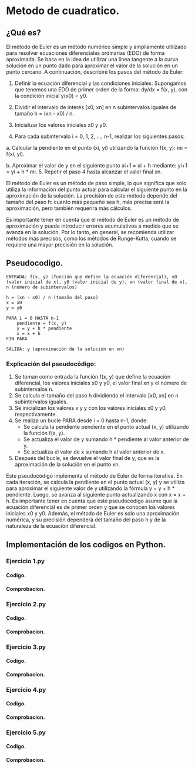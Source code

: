 # Metodo de cuadratico.

## ¿Qué es?
El método de Euler es un método numérico simple y ampliamente utilizado para resolver ecuaciones diferenciales ordinarias (EDO) de forma aproximada. Se basa en la idea de utilizar una línea tangente a la curva solución en un punto dado para aproximar el valor de la solución en un punto cercano. A continuación, describiré los pasos del método de Euler:

1. Definir la ecuación diferencial y las condiciones iniciales: Supongamos que tenemos una EDO de primer orden de la forma: dy/dx = f(x, y), con la condición inicial y(x0) = y0.

2. Dividir el intervalo de interés [x0, xn] en n subintervalos iguales de tamaño h = (xn - x0) / n.

3. Inicializar los valores iniciales x0 y y0.

4. Para cada subintervalo i = 0, 1, 2, ..., n-1, realizar los siguientes pasos:

a. Calcular la pendiente en el punto (xi, yi) utilizando la función f(x, y): mi = f(xi, yi).

b. Aproximar el valor de y en el siguiente punto xi+1 = xi + h mediante: yi+1 = yi + h * mi.
5. Repetir el paso 4 hasta alcanzar el valor final xn.

El método de Euler es un método de paso simple, lo que significa que solo utiliza la información del punto actual para calcular el siguiente punto en la aproximación de la solución. La precisión de este método depende del tamaño del paso h: cuanto más pequeño sea h, más precisa será la aproximación, pero también requerirá más cálculos.
    
Es importante tener en cuenta que el método de Euler es un método de aproximación y puede introducir errores acumulativos a medida que se avanza en la solución. Por lo tanto, en general, se recomienda utilizar métodos más precisos, como los métodos de Runge-Kutta, cuando se requiere una mayor precisión en la solución.

## Pseudocodigo.
    ENTRADA: f(x, y) (función que define la ecuación diferencial), x0 (valor inicial de x), y0 (valor inicial de y), xn (valor final de x), n (número de subintervalos)
    
    h = (xn - x0) / n (tamaño del paso)
    x = x0
    y = y0
    
    PARA i = 0 HASTA n-1
        pendiente = f(x, y)
        y = y + h * pendiente
        x = x + h
    FIN PARA
    
    SALIDA: y (aproximación de la solución en xn)

### Explicación del pseudocódigo:

1. Se toman como entrada la función f(x, y) que define la ecuación diferencial, los valores iniciales x0 y y0, el valor final xn y el número de subintervalos n.
2. Se calcula el tamaño del paso h dividiendo el intervalo [x0, xn] en n subintervalos iguales.
3. Se inicializan los valores x y y con los valores iniciales x0 y y0, respectivamente.
4. Se realiza un bucle PARA desde i = 0 hasta n-1, donde:
    - Se calcula la pendiente pendiente en el punto actual (x, y) utilizando la función f(x, y).
    - Se actualiza el valor de y sumando h * pendiente al valor anterior de y.
    - Se actualiza el valor de x sumando h al valor anterior de x.
5. Después del bucle, se devuelve el valor final de y, que es la aproximación de la solución en el punto xn.

Este pseudocódigo implementa el método de Euler de forma iterativa. En cada iteración, se calcula la pendiente en el punto actual (x, y) y se utiliza para aproximar el siguiente valor de y utilizando la fórmula y = y + h * pendiente. Luego, se avanza al siguiente punto actualizando x con x = x + h.
Es importante tener en cuenta que este pseudocódigo asume que la ecuación diferencial es de primer orden y que se conocen los valores iniciales x0 y y0. Además, el método de Euler es solo una aproximación numérica, y su precisión dependerá del tamaño del paso h y de la naturaleza de la ecuación diferencial.

## Implementación de los codigos en Python.

### Ejercicio 1.py
#### Codigo.

#### Comprobacion.



### Ejercicio 2.py
#### Codigo.



#### Comprobacion.



### Ejercicio 3.py
#### Codigo.


    
#### Comprobacion.



### Ejercicio 4.py
#### Codigo.
   


#### Comprobacion.



### Ejercicio 5.py
#### Codigo.
   


#### Comprobacion.
